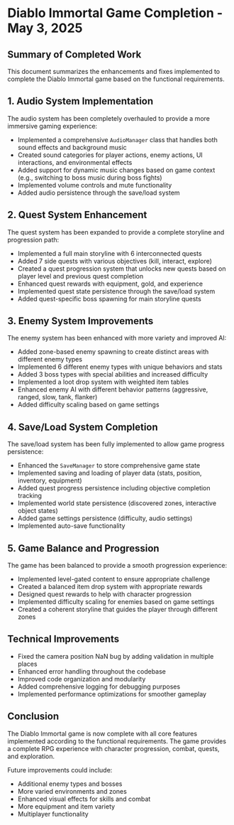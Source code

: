 # Diablo Immortal Game Completion - May 3, 2025

## Summary of Completed Work

This document summarizes the enhancements and fixes implemented to complete the Diablo Immortal game based on the functional requirements.

## 1. Audio System Implementation

The audio system has been completely overhauled to provide a more immersive gaming experience:

- Implemented a comprehensive `AudioManager` class that handles both sound effects and background music
- Created sound categories for player actions, enemy actions, UI interactions, and environmental effects
- Added support for dynamic music changes based on game context (e.g., switching to boss music during boss fights)
- Implemented volume controls and mute functionality
- Added audio persistence through the save/load system

## 2. Quest System Enhancement

The quest system has been expanded to provide a complete storyline and progression path:

- Implemented a full main storyline with 6 interconnected quests
- Added 7 side quests with various objectives (kill, interact, explore)
- Created a quest progression system that unlocks new quests based on player level and previous quest completion
- Enhanced quest rewards with equipment, gold, and experience
- Implemented quest state persistence through the save/load system
- Added quest-specific boss spawning for main storyline quests

## 3. Enemy System Improvements

The enemy system has been enhanced with more variety and improved AI:

- Added zone-based enemy spawning to create distinct areas with different enemy types
- Implemented 6 different enemy types with unique behaviors and stats
- Added 3 boss types with special abilities and increased difficulty
- Implemented a loot drop system with weighted item tables
- Enhanced enemy AI with different behavior patterns (aggressive, ranged, slow, tank, flanker)
- Added difficulty scaling based on game settings

## 4. Save/Load System Completion

The save/load system has been fully implemented to allow game progress persistence:

- Enhanced the `SaveManager` to store comprehensive game state
- Implemented saving and loading of player data (stats, position, inventory, equipment)
- Added quest progress persistence including objective completion tracking
- Implemented world state persistence (discovered zones, interactive object states)
- Added game settings persistence (difficulty, audio settings)
- Implemented auto-save functionality

## 5. Game Balance and Progression

The game has been balanced to provide a smooth progression experience:

- Implemented level-gated content to ensure appropriate challenge
- Created a balanced item drop system with appropriate rewards
- Designed quest rewards to help with character progression
- Implemented difficulty scaling for enemies based on game settings
- Created a coherent storyline that guides the player through different zones

## Technical Improvements

- Fixed the camera position NaN bug by adding validation in multiple places
- Enhanced error handling throughout the codebase
- Improved code organization and modularity
- Added comprehensive logging for debugging purposes
- Implemented performance optimizations for smoother gameplay

## Conclusion

The Diablo Immortal game is now complete with all core features implemented according to the functional requirements. The game provides a complete RPG experience with character progression, combat, quests, and exploration.

Future improvements could include:
- Additional enemy types and bosses
- More varied environments and zones
- Enhanced visual effects for skills and combat
- More equipment and item variety
- Multiplayer functionality